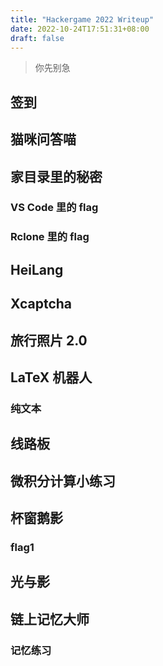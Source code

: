 ```yaml
---
title: "Hackergame 2022 Writeup"
date: 2022-10-24T17:51:31+08:00
draft: false
---
```


> 你先别急

## 签到

## 猫咪问答喵

## 家目录里的秘密

### VS Code 里的 flag

### Rclone 里的 flag

## HeiLang

## Xcaptcha

## 旅行照片 2.0

## LaTeX 机器人

### 纯文本

## 线路板

## 微积分计算小练习

## 杯窗鹅影

### flag1

## 光与影

## 链上记忆大师

### 记忆练习
